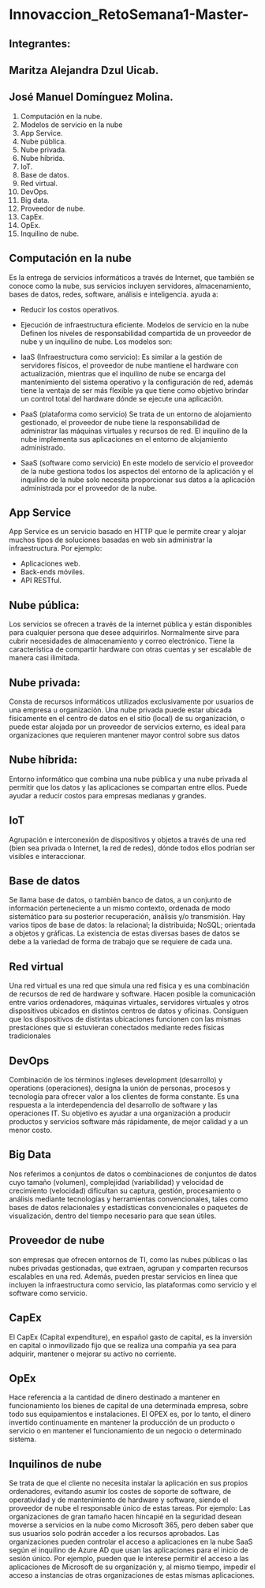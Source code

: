 # Innovaccion_RetoSemana1-Master-

## Integrantes:
## Maritza Alejandra Dzul Uicab.
## José Manuel Domínguez Molina.

1.	Computación en la nube.
2.	Modelos de servicio en la nube
3.	App Service.
4.	Nube pública.
5.	Nube privada.
6.	Nube híbrida.
7.	IoT.
8.	Base de datos.
9.	Red virtual.
10.	DevOps.
11.	Big data.
12.	Proveedor de nube.
13.	CapEx.
14.	OpEx.
15.	Inquilino de nube.

## Computación en la nube
Es la entrega de servicios informáticos a través de Internet, que también se conoce como la nube, sus servicios incluyen servidores, almacenamiento, bases de datos, redes, software, análisis e inteligencia. ayuda a:
* Reducir los costos operativos.
* Ejecución de infraestructura eficiente.
Modelos de servicio en la nube
Definen los niveles de responsabilidad compartida de un proveedor de nube y un inquilino de nube.
Los modelos son: 
* IaaS (Infraestructura como servicio): 
Es similar a la gestión de servidores físicos, el proveedor de nube mantiene el hardware con actualización, mientras que el inquilino de nube se encarga del mantenimiento del sistema operativo y la configuración de red, además tiene la ventaja de ser más flexible ya que tiene como objetivo brindar un control total del hardware dónde se ejecute una aplicación.
* PaaS (plataforma como servicio)
Se trata de un entorno de alojamiento gestionado, el proveedor de nube tiene la responsabilidad de administrar las máquinas virtuales y recursos de red. El inquilino de la nube implementa sus aplicaciones en el entorno de alojamiento administrado. 

* SaaS (software como servicio) 
En este modelo de servicio el proveedor de la nube gestiona todos los aspectos del entorno de la aplicación y el inquilino de la nube solo necesita proporcionar sus datos a la aplicación administrada por el proveedor de la nube.

## App Service 
App Service es un servicio basado en HTTP que le permite crear y alojar muchos tipos de soluciones basadas en web sin administrar la infraestructura. Por ejemplo: 
* Aplicaciones web.
* Back-ends móviles.
* API RESTful.

## Nube pública: 
Los servicios se ofrecen a través de la internet pública y están disponibles para cualquier persona que desee adquirirlos. Normalmente sirve para cubrir necesidades de almacenamiento y correo electrónico. Tiene la característica de compartir hardware con otras cuentas y ser escalable de manera casi ilimitada.
## Nube privada:  
Consta de recursos informáticos utilizados exclusivamente por usuarios de una empresa u organización. Una nube privada puede estar ubicada físicamente en el centro de datos en el sitio (local) de su organización, o puede estar alojada por un proveedor de servicios externo, es ideal para organizaciones que requieren mantener mayor control sobre sus datos
## Nube híbrida:  
Entorno informático que combina una nube pública y una nube privada al permitir que los datos y las aplicaciones se compartan entre ellos. Puede ayudar a reducir costos para empresas medianas y grandes.
## IoT
Agrupación e interconexión de dispositivos y objetos a través de una red (bien sea privada o Internet, la red de redes), dónde todos ellos podrían ser visibles e interaccionar. 

## Base de datos
Se llama base de datos, o también banco de datos, a un conjunto de información perteneciente a un mismo contexto, ordenada de modo sistemático para su posterior recuperación, análisis y/o transmisión. Hay varios tipos de base de datos: la relacional; la distribuida; NoSQL; orientada a objetos y gráficas. La existencia de estas diversas bases de datos se debe a la variedad de forma de trabajo que se requiere de cada una.

## Red virtual 
Una red virtual es una red que simula una red física y es una combinación de recursos de red de hardware y software. Hacen posible la comunicación entre varios ordenadores, máquinas virtuales, servidores virtuales y otros dispositivos ubicados en distintos centros de datos y oficinas. Consiguen que los dispositivos de distintas ubicaciones funcionen con las mismas prestaciones que si estuvieran conectados mediante redes físicas tradicionales

## DevOps
Combinación de los términos ingleses development (desarrollo) y operations (operaciones), designa la unión de personas, procesos y tecnología para ofrecer valor a los clientes de forma constante. Es una respuesta a la interdependencia del desarrollo de software y las operaciones IT. Su objetivo es ayudar a una organización a producir productos y servicios software más rápidamente, de mejor calidad y a un menor costo.
## Big Data
Nos referimos a conjuntos de datos o combinaciones de conjuntos de datos cuyo tamaño (volumen), complejidad (variabilidad) y velocidad de crecimiento (velocidad) dificultan su captura, gestión, procesamiento o análisis mediante tecnologías y herramientas convencionales, tales como bases de datos relacionales y estadísticas   convencionales o paquetes de visualización, dentro del tiempo necesario para que sean útiles.

## Proveedor de nube
son empresas que ofrecen entornos de TI, como las nubes públicas o las nubes privadas gestionadas, que extraen, agrupan y comparten recursos escalables en una red. Además, pueden prestar servicios en línea que incluyen la infraestructura como servicio, las plataformas como servicio y el software como servicio.
## CapEx
El CapEx (Capital expenditure), en español gasto de capital, es la inversión en capital o inmovilizado fijo que se realiza una compañía ya sea para adquirir, mantener o mejorar su activo no corriente.
## OpEx
Hace referencia a la cantidad de dinero destinado a mantener en funcionamiento los bienes de capital de una determinada empresa, sobre todo sus equipamientos e instalaciones. El OPEX es, por lo tanto, el dinero invertido continuamente en mantener la producción de un producto o servicio o en mantener el funcionamiento de un negocio o determinado sistema. 


## Inquilinos de nube
Se trata de que el cliente no necesita instalar la aplicación en sus propios ordenadores, evitando asumir los costes de soporte de software, de operatividad y de mantenimiento de hardware y software, siendo el proveedor de nube el responsable único de estas tareas. Por ejemplo: Las organizaciones de gran tamaño hacen hincapié en la seguridad desean moverse a servicios en la nube como Microsoft 365, pero deben saber que sus usuarios solo podrán acceder a los recursos aprobados. Las organizaciones pueden controlar el acceso a aplicaciones en la nube SaaS según el inquilino de Azure AD que usan las aplicaciones para el inicio de sesión único. Por ejemplo, pueden que le interese permitir el acceso a las aplicaciones de Microsoft de su organización y, al mismo tiempo, impedir el acceso a instancias de otras organizaciones de estas mismas aplicaciones.












